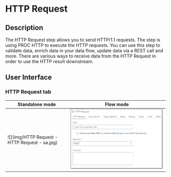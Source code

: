 # HTTP Request #

## Description ##
The HTTP Request step allows you to send HTTP/1.1 requests. The step is using PROC HTTP to execute the HTTP requests. 
You can use this step to validate data, enrich data in your data flow, update data via a REST call and more. 
There are various ways to receive data from the HTTP Request in order to use the HTTP result downstream.

## User Interface ##

### HTTP Request tab ###

   | Standalone mode | Flow mode |
   | --- | --- |                  
   | ![](img/HTTP Request - HTTP Request - sa.jpg) | ![](img/HTTPRequest-HTTPRequest-fl.jpg) |


